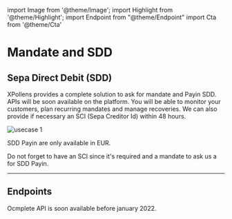 import Image from '@theme/Image';
import Highlight from '@theme/Highlight';
import Endpoint from "@theme/Endpoint"
import Cta from '@theme/Cta'

# Mandate and SDD

## Sepa Direct Debit (SDD)


XPollens provides a complete solution to ask for mandate and Payin SDD. APIs will be soon available on the platform. You will be able to monitor your customers, plan recurring mandates and manage recoveries. We can also provide if necessary an SCI (Sepa Creditor Id) within 48 hours.


<Image src="docs/MANDATE.png" alt="usecase 1"/>

<Highlight type="caution">

SDD Payin are only available in EUR.

</Highlight>

<Highlight type="danger">

Do not forget to have an SCI since it's required and a mandate to ask us a for SDD Payin.

</Highlight>

---


## Endpoints

Ocmplete API is soon available before january 2022.

<Cta
  context="doc"
  ui="button"
  link="/api/Core"
  label="Try it out"
/>
